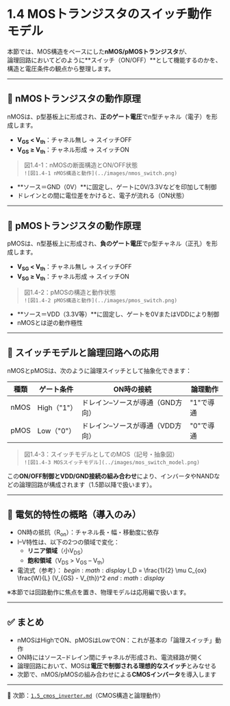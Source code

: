 # 1.4 MOSトランジスタのスイッチ動作モデル

本節では、MOS構造をベースにした**nMOS/pMOSトランジスタ**が、  
論理回路においてどのように**スイッチ（ON/OFF）**として機能するのかを、構造と電圧条件の観点から整理します。

---

## 🔹 nMOSトランジスタの動作原理

nMOSは、p型基板上に形成され、**正のゲート電圧**でn型チャネル（電子）を形成します。

- **V<sub>GS</sub> < V<sub>th</sub>**：チャネル無し → スイッチOFF
- **V<sub>GS</sub> ≥ V<sub>th</sub>**：チャネル形成 → スイッチON

> 図1.4-1：nMOSの断面構造とON/OFF状態  
> `![図1.4-1 nMOS構造と動作](../images/nmos_switch.png)`

- **ソース＝GND（0V）**に固定し、ゲートに0V/3.3Vなどを印加して制御
- ドレインとの間に電位差をかけると、電子が流れる（ON状態）

---

## 🔹 pMOSトランジスタの動作原理

pMOSは、n型基板上に形成され、**負のゲート電圧**でp型チャネル（正孔）を形成します。

- **V<sub>SG</sub> < V<sub>th</sub>**：チャネル無し → スイッチOFF
- **V<sub>SG</sub> ≥ V<sub>th</sub>**：チャネル形成 → スイッチON

> 図1.4-2：pMOSの構造と動作状態  
> `![図1.4-2 pMOS構造と動作](../images/pmos_switch.png)`

- **ソース＝VDD（3.3V等）**に固定し、ゲートを0VまたはVDDにより制御
- nMOSとは逆の動作極性

---

## 🔹 スイッチモデルと論理回路への応用

nMOSとpMOSは、次のように論理スイッチとして抽象化できます：

| 種類 | ゲート条件 | ON時の接続 | 論理動作 |
|------|------------|------------|----------|
| nMOS | High（"1"） | ドレイン–ソースが導通（GND方向） | "1"で導通 |
| pMOS | Low（"0"） | ドレイン–ソースが導通（VDD方向） | "0"で導通 |

> 図1.4-3：スイッチモデルとしてのMOS（記号・抽象図）  
> `![図1.4-3 MOSスイッチモデル](../images/mos_switch_model.png)`

この**ON/OFF制御とVDD/GND接続の組み合わせ**により、インバータやNANDなどの論理回路が構成されます（1.5節以降で扱います）。

---

## 🔹 電気的特性の概略（導入のみ）

- ON時の抵抗（R<sub>on</sub>）：チャネル長・幅・移動度に依存
- I–V特性は、以下の2つの領域で変化：
  - **リニア領域**（小V<sub>DS</sub>）
  - **飽和領域**（V<sub>DS</sub> > V<sub>GS</sub> – V<sub>th</sub>）
- 電流式（参考）：
  $begin:math:display$
  I_D = \\frac{1}{2} \\mu C_{ox} \\frac{W}{L} (V_{GS} - V_{th})^2
  $end:math:display$

※本節では回路動作に焦点を置き、物理モデルは応用編で扱います。

---

## ✅ まとめ

- nMOSはHighでON、pMOSはLowでON：これが基本の「論理スイッチ」動作
- ON時にはソース–ドレイン間にチャネルが形成され、電流経路が開く
- 論理回路において、MOSは**電圧で制御される理想的なスイッチ**とみなせる
- 次節で、nMOS/pMOSの組み合わせによる**CMOSインバータ**を導入します

---

📎 次節：[`1.5_cmos_inverter.md`](./1.5_cmos_inverter.md)（CMOS構造と論理動作）
